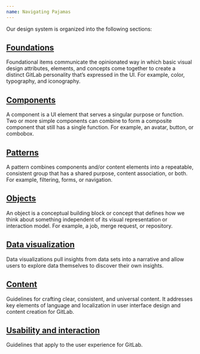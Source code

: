 ```yaml
---
name: Navigating Pajamas
---
```


Our design system is organized into the following sections:

## [Foundations](/product-foundations/)

Foundational items communicate the opinionated way in which basic visual design attributes, elements, and concepts come together to create a distinct GitLab personality that’s expressed in the UI. For example, color, typography, and iconography.

## [Components](/components/)

A component is a UI element that serves a singular purpose or function. Two or more simple components can combine to form a composite component that still has a single function. For example, an avatar, button, or combobox.

## [Patterns](/patterns/)

A pattern combines components and/or content elements into a repeatable, consistent group that has a shared purpose, content association, or both. For example, filtering, forms, or navigation.

## [Objects](/objects/)

An object is a conceptual building block or concept that defines how we think about something independent of its visual representation or interaction model. For example, a job, merge request, or repository.

## [Data visualization](/data-visualization/)

Data visualizations pull insights from data sets into a narrative and allow users to explore data themselves to discover their own insights.

## [Content](/content/)

Guidelines for crafting clear, consistent, and universal content. It addresses key elements of language and localization in user interface design and content creation for GitLab.

## [Usability and interaction](/usability/)

Guidelines that apply to the user experience for GitLab.
